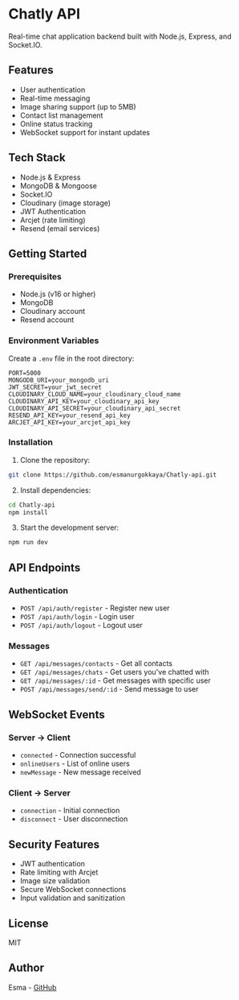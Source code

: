 # Chatly API

Real-time chat application backend built with Node.js, Express, and Socket.IO.

## Features

-  User authentication
-  Real-time messaging
-  Image sharing support (up to 5MB)
-  Contact list management
-  Online status tracking
-  WebSocket support for instant updates

## Tech Stack

- Node.js & Express
- MongoDB & Mongoose
- Socket.IO
- Cloudinary (image storage)
- JWT Authentication
- Arcjet (rate limiting)
- Resend (email services)

## Getting Started

### Prerequisites

- Node.js (v16 or higher)
- MongoDB
- Cloudinary account
- Resend account

### Environment Variables

Create a `.env` file in the root directory:

```env
PORT=5000
MONGODB_URI=your_mongodb_uri
JWT_SECRET=your_jwt_secret
CLOUDINARY_CLOUD_NAME=your_cloudinary_cloud_name
CLOUDINARY_API_KEY=your_cloudinary_api_key
CLOUDINARY_API_SECRET=your_cloudinary_api_secret
RESEND_API_KEY=your_resend_api_key
ARCJET_API_KEY=your_arcjet_api_key
```

### Installation

1. Clone the repository:
```bash
git clone https://github.com/esmanurgokkaya/Chatly-api.git
```

2. Install dependencies:
```bash
cd Chatly-api
npm install
```

3. Start the development server:
```bash
npm run dev
```

## API Endpoints

### Authentication
- `POST /api/auth/register` - Register new user
- `POST /api/auth/login` - Login user
- `POST /api/auth/logout` - Logout user

### Messages
- `GET /api/messages/contacts` - Get all contacts
- `GET /api/messages/chats` - Get users you've chatted with
- `GET /api/messages/:id` - Get messages with specific user
- `POST /api/messages/send/:id` - Send message to user

## WebSocket Events

### Server -> Client
- `connected` - Connection successful
- `onlineUsers` - List of online users
- `newMessage` - New message received

### Client -> Server
- `connection` - Initial connection
- `disconnect` - User disconnection

## Security Features

- JWT authentication
- Rate limiting with Arcjet
- Image size validation
- Secure WebSocket connections
- Input validation and sanitization

## License

MIT

## Author

Esma - [GitHub](https://github.com/esmanurgokkaya)
